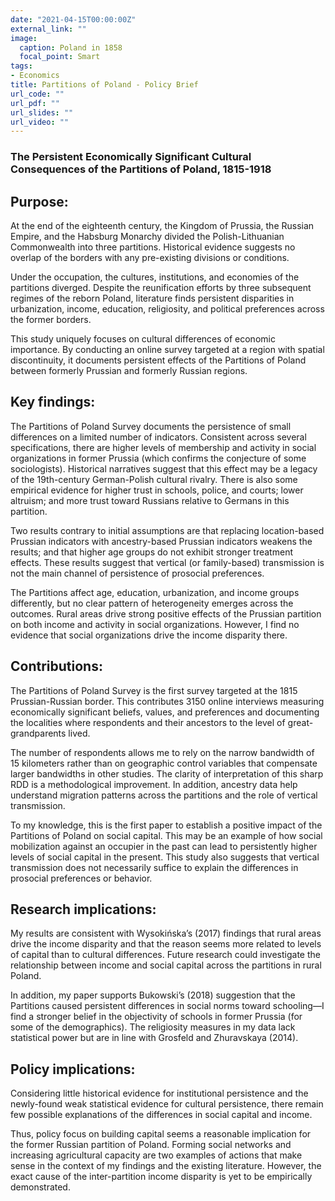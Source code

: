 ```yaml
---
date: "2021-04-15T00:00:00Z"
external_link: ""
image:
  caption: Poland in 1858
  focal_point: Smart
tags:
- Economics
title: Partitions of Poland - Policy Brief
url_code: ""
url_pdf: ""
url_slides: ""
url_video: ""
---
```


### The Persistent Economically Significant Cultural Consequences of the Partitions of Poland, 1815-1918

## Purpose:
At the end of the eighteenth century, the Kingdom of Prussia, the Russian Empire, and the Habsburg Monarchy divided the Polish-Lithuanian Commonwealth into three partitions. Historical evidence suggests no overlap of the borders with any pre-existing divisions or conditions.

Under the occupation, the cultures, institutions, and economies of the partitions diverged. Despite the reunification efforts by three subsequent regimes of the reborn Poland, literature finds persistent disparities in urbanization, income, education, religiosity, and political preferences across the former borders. 

This study uniquely focuses on cultural differences of economic importance. By conducting an online survey targeted at a region with spatial discontinuity, it documents persistent effects of the Partitions of Poland between formerly Prussian and formerly Russian regions.

## Key findings:
The Partitions of Poland Survey documents the persistence of small differences on a limited number of indicators. Consistent across several specifications, there are higher levels of membership and activity in social organizations in former Prussia (which confirms the conjecture of some sociologists). Historical narratives suggest that this effect may be a legacy of the 19th-century German-Polish cultural rivalry. There is also some empirical evidence for higher trust in schools, police, and courts; lower altruism; and more trust toward Russians relative to Germans in this partition.

Two results contrary to initial assumptions are that replacing location-based Prussian indicators with ancestry-based Prussian indicators weakens the results; and that higher age groups do not exhibit stronger treatment effects. These results suggest that vertical (or family-based) transmission is not the main channel of persistence of prosocial preferences.

The Partitions affect age, education, urbanization, and income groups differently, but no clear pattern of heterogeneity emerges across the outcomes. Rural areas drive strong positive effects of the Prussian partition on both income and activity in social organizations. However, I find no evidence that social organizations drive the income disparity there.

## Contributions:
The Partitions of Poland Survey is the first survey targeted at the 1815 Prussian-Russian border. This contributes 3150 online interviews measuring economically significant beliefs, values, and preferences and documenting the localities where respondents and their ancestors to the level of great-grandparents lived. 

The number of respondents allows me to rely on the narrow bandwidth of 15 kilometers rather than on geographic control variables that compensate larger bandwidths in other studies. The clarity of interpretation of this sharp RDD is a methodological improvement. In addition, ancestry data help understand migration patterns across the partitions and the role of vertical transmission.

To my knowledge, this is the first paper to establish a positive impact of the Partitions of Poland on social capital. This may be an example of how social mobilization against an occupier in the past can lead to persistently higher levels of social capital in the present. This study also suggests that vertical transmission does not necessarily suffice to explain the differences in prosocial preferences or behavior.

## Research implications:
My results are consistent with Wysokińska’s (2017) findings that rural areas drive the income disparity and that the reason seems more related to levels of capital than to cultural differences. Future research could investigate the relationship between income and social capital across the partitions in rural Poland.

In addition, my paper supports Bukowski’s (2018) suggestion that the Partitions caused persistent differences in social norms toward schooling—I find a stronger belief in the objectivity of schools in former Prussia (for some of the demographics). The religiosity measures in my data lack statistical power but are in line with Grosfeld and Zhuravskaya (2014). 

## Policy implications:
Considering little historical evidence for institutional persistence and the newly-found weak statistical evidence for cultural persistence, there remain few possible explanations of the differences in social capital and income. 

Thus, policy focus on building capital seems a reasonable implication for the former Russian partition of Poland. Forming social networks and increasing agricultural capacity are two examples of actions that make sense in the context of my findings and the existing literature. However, the exact cause of the inter-partition income disparity is yet to be empirically demonstrated.

